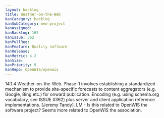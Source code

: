 ```yaml
---
layout: backlog
title: Weather-on-the-Web
kanCategory: backlog
kanSubCategory: new project
kanAssigned:
kanBacklog: 165
kanIssue: 362
kanPullReq:
kanFeature: Quality software
kanRelease:
kanMetric: 4.2
kanSize:
kanPriority: 9
kanRepo: OpenWIS/openwis
---
```

14.1.4 Weather-on-the-Web. Phase-1 involves establishing a standardized mechanism to provide site-specific forecasts to content aggregators (e.g. Google, Bing etc.) for onward publication. Encoding (e.g. using schema.org vocabulary, see ISSUE #362) plus server and client application reference implementations. [Jeremy Tandy]. LM - Is this related to OpenWIS the software project? Seems more related to OpenWIS the association.
